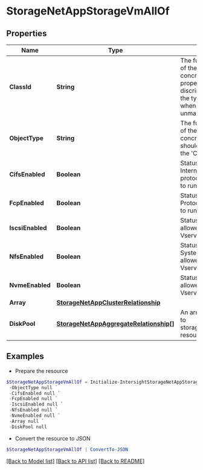 # StorageNetAppStorageVmAllOf
## Properties

Name | Type | Description | Notes
------------ | ------------- | ------------- | -------------
**ClassId** | **String** | The fully-qualified name of the instantiated, concrete type. This property is used as a discriminator to identify the type of the payload when marshaling and unmarshaling data. | [default to "storage.NetAppStorageVm"]
**ObjectType** | **String** | The fully-qualified name of the instantiated, concrete type. The value should be the same as the &#39;ClassId&#39; property. | [default to "storage.NetAppStorageVm"]
**CifsEnabled** | **Boolean** | Status for Common Internet File System protocol ( CIFS ) allowed to run on Vservers. | [optional] [readonly] 
**FcpEnabled** | **Boolean** | Status for Fibre Channel Protocol ( FCP ) allowed to run on Vservers. | [optional] [readonly] 
**IscsiEnabled** | **Boolean** | Status for iSCSI protocol allowed to run on Vservers. | [optional] [readonly] 
**NfsEnabled** | **Boolean** | Status for Network File System Protocol ( NFS ) allowed to run on  Vservers. | [optional] [readonly] 
**NvmeEnabled** | **Boolean** | Status for NVME protocol allowed to run on Vservers. | [optional] [readonly] 
**Array** | [**StorageNetAppClusterRelationship**](StorageNetAppClusterRelationship.md) |  | [optional] 
**DiskPool** | [**StorageNetAppAggregateRelationship[]**](StorageNetAppAggregateRelationship.md) | An array of relationships to storageNetAppAggregate resources. | [optional] [readonly] 

## Examples

- Prepare the resource
```powershell
$StorageNetAppStorageVmAllOf = Initialize-IntersightStorageNetAppStorageVmAllOf  -ClassId null `
 -ObjectType null `
 -CifsEnabled null `
 -FcpEnabled null `
 -IscsiEnabled null `
 -NfsEnabled null `
 -NvmeEnabled null `
 -Array null `
 -DiskPool null
```

- Convert the resource to JSON
```powershell
$StorageNetAppStorageVmAllOf | ConvertTo-JSON
```

[[Back to Model list]](../README.md#documentation-for-models) [[Back to API list]](../README.md#documentation-for-api-endpoints) [[Back to README]](../README.md)

